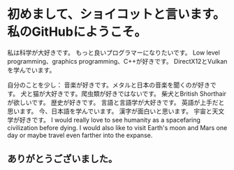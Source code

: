 # 初めまして、ショイコットと言います。私のGitHubにようこそ。

私は科学が大好きです。
もっと良いプログラマーになりたいです。
Low level programming、graphics programming、C++が好きです。
DirectX12とVulkanを学んでいます。

自分のことを少し：
音楽が好きです。メタルと日本の音楽を聞くのが好きです。
犬と猫が大好きです。爬虫類が好きではないです。
柴犬とBritish Shorthairが欲しいです。
歴史が好きです。
言語と言語学が大好きです。
英語が上手だと思います。
今、日本語を学んでいます。
漢字が面白いと思います。
宇宙と天文学が好きです。
I would really love to see humanity as a spacefaring civilization before dying.
I would also like to visit Earth's moon and Mars one day or maybe travel even farther into the expanse.

## ありがとうございました。
<!--
**razerx100/razerx100** is a ✨ _special_ ✨ repository because its `README.md` (this file) appears on your GitHub profile.

Here are some ideas to get you started:

- 🔭 I’m currently working on ...
- 🌱 I’m currently learning ...
- 👯 I’m looking to collaborate on ...
- 🤔 I’m looking for help with ...
- 💬 Ask me about ...
- 📫 How to reach me: ...
- 😄 Pronouns: ...
- ⚡ Fun fact: ...
-->

